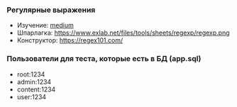 ### Регулярные выражения ###
* Изучение: [medium](https://medium.com/nuances-of-programming/%D1%88%D0%BF%D0%B0%D1%80%D0%B3%D0%B0%D0%BB%D0%BA%D0%B0-%D0%BF%D0%BE-%D1%80%D0%B5%D0%B3%D1%83%D0%BB%D1%8F%D1%80%D0%BD%D1%8B%D0%BC-%D0%B2%D1%8B%D1%80%D0%B0%D0%B6%D0%B5%D0%BD%D0%B8%D1%8F%D0%BC-%D0%B2-%D0%BF%D1%80%D0%B8%D0%BC%D0%B5%D1%80%D0%B0%D1%85-53820a5f3435)
* Шпарлагка: https://www.exlab.net/files/tools/sheets/regexp/regexp.png
* Конструктор:  https://regex101.com/

### Пользователи для теста, которые есть в БД (app.sql)
* root:1234
* admin:1234
* content:1234
* user:1234